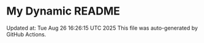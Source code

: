 # My Dynamic README
Updated at: Tue Aug 26 16:26:15 UTC 2025
This file was auto-generated by GitHub Actions.
